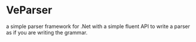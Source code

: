 VeParser
========

a simple parser framework for .Net with a simple fluent API to write a parser as if you are writing the grammar.